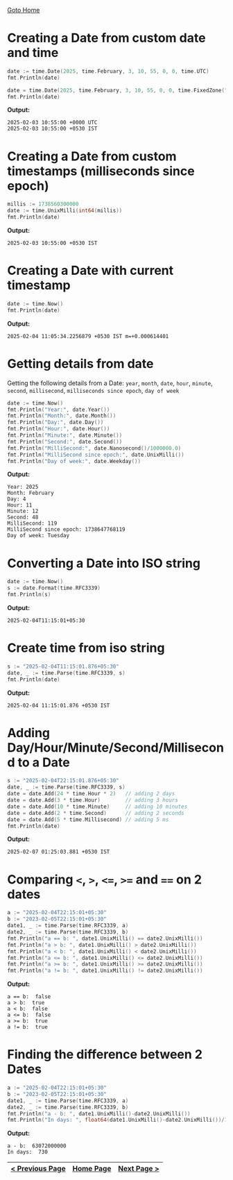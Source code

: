 [Goto Home](../README.md)

# Creating a Date from custom date and time

```go
date := time.Date(2025, time.February, 3, 10, 55, 0, 0, time.UTC)
fmt.Println(date)

date = time.Date(2025, time.February, 3, 10, 55, 0, 0, time.FixedZone("IST", 5.5*60*60))
fmt.Println(date)
```

**Output:**

```
2025-02-03 10:55:00 +0000 UTC
2025-02-03 10:55:00 +0530 IST
```

# Creating a Date from custom timestamps (milliseconds since epoch)

```go
millis := 1738560300000
date := time.UnixMilli(int64(millis))
fmt.Println(date)
```

**Output:**

```
2025-02-03 10:55:00 +0530 IST
```

# Creating a Date with current timestamp

```go
date := time.Now()
fmt.Println(date)
```

**Output:**

```
2025-02-04 11:05:34.2256879 +0530 IST m=+0.000614401
```

# Getting details from date

Getting the following details from a Date: `year`, `month`, `date`, `hour`, `minute`, `second`, `millisecond`, `milliseconds since epoch`, `day of week`

```go
date := time.Now()
fmt.Println("Year:", date.Year())
fmt.Println("Month:", date.Month())
fmt.Println("Day:", date.Day())
fmt.Println("Hour:", date.Hour())
fmt.Println("Minute:", date.Minute())
fmt.Println("Second:", date.Second())
fmt.Println("MilliSecond:", date.Nanosecond()/1000000.0)
fmt.Println("MilliSecond since epoch:", date.UnixMilli())
fmt.Println("Day of week:", date.Weekday())
```

**Output:**

```
Year: 2025
Month: February
Day: 4
Hour: 11
Minute: 12
Second: 48
MilliSecond: 119
MilliSecond since epoch: 1738647768119
Day of week: Tuesday
```

# Converting a Date into ISO string

```go
date := time.Now()
s := date.Format(time.RFC3339)
fmt.Println(s)
```

**Output:**

```
2025-02-04T11:15:01+05:30
```

# Create time from iso string

```go
s := "2025-02-04T11:15:01.876+05:30"
date, _ := time.Parse(time.RFC3339, s)
fmt.Println(date)
```

**Output:**

```
2025-02-04 11:15:01.876 +0530 IST
```

# Adding Day/Hour/Minute/Second/Millisecond to a Date

```go
s := "2025-02-04T22:15:01.876+05:30"
date, _ := time.Parse(time.RFC3339, s)
date = date.Add(24 * time.Hour * 2)   // adding 2 days
date = date.Add(3 * time.Hour)        // adding 3 hours
date = date.Add(10 * time.Minute)     // adding 10 minutes
date = date.Add(2 * time.Second)      // adding 2 seconds
date = date.Add(5 * time.Millisecond) // adding 5 ms
fmt.Println(date)
```

**Output:**

```
2025-02-07 01:25:03.881 +0530 IST
```

# Comparing `<`, `>`, `<=`, `>=` and `==` on 2 dates

```go
a := "2025-02-04T22:15:01+05:30"
b := "2023-02-05T22:15:01+05:30"
date1, _ := time.Parse(time.RFC3339, a)
date2, _ := time.Parse(time.RFC3339, b)
fmt.Println("a == b: ", date1.UnixMilli() == date2.UnixMilli())
fmt.Println("a > b: ", date1.UnixMilli() > date2.UnixMilli())
fmt.Println("a < b: ", date1.UnixMilli() < date2.UnixMilli())
fmt.Println("a <= b: ", date1.UnixMilli() <= date2.UnixMilli())
fmt.Println("a >= b: ", date1.UnixMilli() >= date2.UnixMilli())
fmt.Println("a != b: ", date1.UnixMilli() != date2.UnixMilli())
```

**Output:**

```
a == b:  false
a > b:  true
a < b:  false
a <= b:  false
a >= b:  true
a != b:  true
```

# Finding the difference between 2 Dates

```go
a := "2025-02-04T22:15:01+05:30"
b := "2023-02-05T22:15:01+05:30"
date1, _ := time.Parse(time.RFC3339, a)
date2, _ := time.Parse(time.RFC3339, b)
fmt.Println("a - b: ", date1.UnixMilli()-date2.UnixMilli())
fmt.Println("In days: ", float64(date1.UnixMilli()-date2.UnixMilli())/1000/60/60/24)
```

**Output:**

```
a - b:  63072000000
In days:  730
```


| [< Previous Page](./operators.md) | [Home Page](../README.md) | [Next Page >](./conditionals-loops.md) |
|---|---|---|
